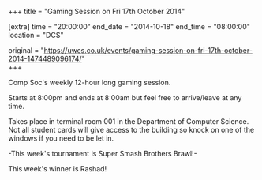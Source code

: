 +++
title = "Gaming Session on Fri 17th October 2014"

[extra]
time = "20:00:00"
end_date = "2014-10-18"
end_time = "08:00:00"
location = "DCS"

original = "https://uwcs.co.uk/events/gaming-session-on-fri-17th-october-2014-1474489096174/"    
+++

Comp Soc's weekly 12-hour long gaming session.

Starts at 8:00pm and ends at 8:00am but feel free to arrive/leave at any time.

Takes place in terminal room 001 in the Department of Computer Science. Not all student cards will give access to the building so knock on one of the windows if you need to be let in.

\-This week's tournament is Super Smash Brothers Brawl\!-

This week's winner is Rashad\!

